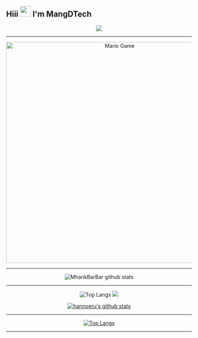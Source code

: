 ## Hiii <img src="https://github.com/TheDudeThatCode/TheDudeThatCode/blob/master/Assets/Hi.gif" width="29px"> I'm MangDTech
<div align="center">
<img align="center" height="auto" src="https://avatars.githubusercontent.com/u/76415081?v=4"/>

___

<img src="https://github.com/TheDudeThatCode/TheDudeThatCode/blob/master/Assets/Mario_Gameplay.gif" alt="Mario Game" width="600" />

___

![MhankBarBar github stats](https://github-readme-stats.vercel.app/api?username=MangDTech&show_icons=true&theme=buefy&show_owner=true)
___

![Top Langs](https://github-readme-stats.vercel.app/api/top-langs/?username=MangDTech&theme=buefy)
![](https://github-profile-trophy.vercel.app/?username=MangDTech&row=2&column=3)

 [![hannoeru's github stats](https://github-readme-stats.vercel.app/api?username=MangDTech&show_icons=true&hide=issues&bg_color=0D1117&text_color=c9d1d9&icon_color=ff3860&title_color=7957d5&hide_border=true&count_private=true)](https://github.com/anuraghazra/github-readme-stats)
  ___
  
[![Top Langs](https://github-readme-stats.vercel.app/api/top-langs/?username=MangDTech&layout=compact&langs_count=7&hide=html&bg_color=0D1117&text_color=c9d1d9&icon_color=ff3860&title_color=7957d5&hide_border=true)](https://github.com/anuraghazra/github-readme-stats)
  ___
  
